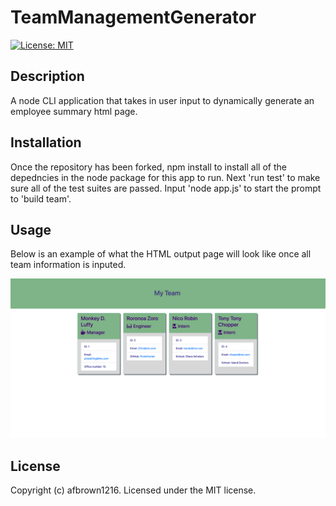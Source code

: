 # TeamManagementGenerator
[![License: MIT](https://img.shields.io/badge/License-MIT-yellow.svg)](https://opensource.org/licenses/MIT)


## Description 

A node CLI application that takes in user input to dynamically generate an employee summary html page. 

## Installation 

Once the repository has been forked, npm install to install all of the depedncies in the node package for this app to run. Next 'run test' to make sure all of the test suites are passed. Input 'node app.js' to start the prompt to 'build team'. 

## Usage 

Below is an example of what the HTML output page will look like once all team information is inputed. 

<p align = "center">
    <img alt ="Team member page example" src="teamgenerator.png">
</p>

## License 

Copyright (c) afbrown1216. 
Licensed under the MIT license.

